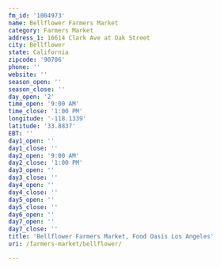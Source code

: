 ```yaml
---
fm_id: '1004973'
name: Bellflower Farmers Market
category: Farmers Market
address_1: 16614 Clark Ave at Oak Street
city: Bellflower
state: California
zipcode: '90706'
phone: ''
website: ''
season_open: ''
season_close: ''
day_open: '2'
time_open: '9:00 AM'
time_close: '1:00 PM'
longitude: '-118.1339'
latitude: '33.8837'
EBT: ''
day1_open: ''
day1_close: ''
day2_open: '9:00 AM'
day2_close: '1:00 PM'
day3_open: ''
day3_close: ''
day4_open: ''
day4_close: ''
day5_open: ''
day5_close: ''
day6_open: ''
day7_open: ''
day7_close: ''
title: 'Bellflower Farmers Market, Food Oasis Los Angeles'
uri: /farmers-market/bellflower/

---
```

